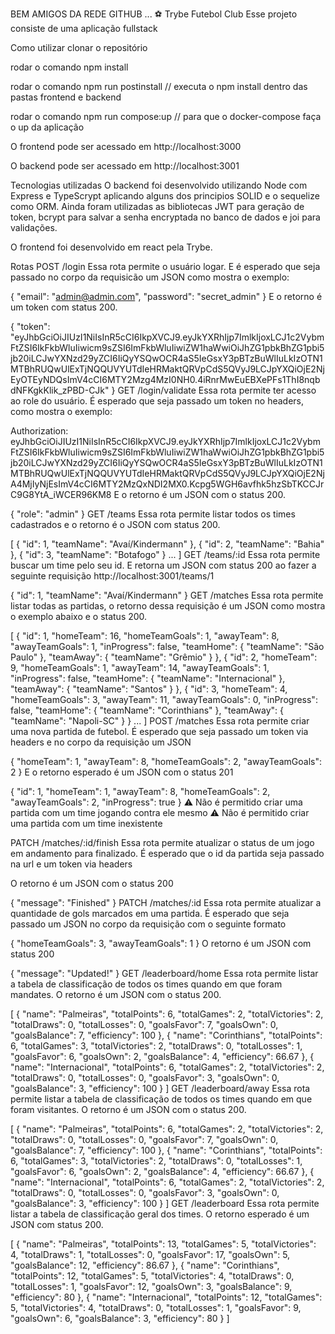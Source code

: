BEM AMIGOS DA REDE GITHUB ... ⚽️
Trybe Futebol Club
Esse projeto consiste de uma aplicação fullstack

Como utilizar
clonar o repositório

rodar o comando npm install

rodar o comando npm run postinstall // executa o npm install dentro das pastas frontend e backend

rodar o comando npm run compose:up // para que o docker-compose faça o up da aplicação

O frontend pode ser acessado em http://localhost:3000

O backend pode ser acessado em http://localhost:3001

Tecnologias utilizadas
O backend foi desenvolvido utilizando Node com Express e TypeScrypt aplicando alguns dos principios SOLID e o sequelize como ORM. Ainda foram utilizadas as bibliotecas JWT para geração de token, bcrypt para salvar a senha encryptada no banco de dados e joi para validações.

O frontend foi desenvolvido em react pela Trybe.

Rotas
POST /login
Essa rota permite o usuário logar. E é esperado que seja passado no corpo da requisicão um JSON como mostra o exemplo:

{
  "email": "admin@admin.com",
  "password": "secret_admin"
}
E o retorno é um token com status 200.

{
    "token": "eyJhbGciOiJIUzI1NiIsInR5cCI6IkpXVCJ9.eyJkYXRhIjp7ImlkIjoxLCJ1c2VybmFtZSI6IkFkbWluIiwicm9sZSI6ImFkbWluIiwiZW1haWwiOiJhZG1pbkBhZG1pbi5jb20iLCJwYXNzd29yZCI6IiQyYSQwOCR4aS5IeGsxY3pBTzBuWlIuLkIzOTN1MTBhRUQwUlExTjNQQUVYUTdIeHRMaktQRVpCdS5QVyJ9LCJpYXQiOjE2NjEyOTEyNDQsImV4cCI6MTY2Mzg4MzI0NH0.4iRnrMwEuEBXePFs1ThI8nqbdNFKgkKlik_zPBD-CJk"
}
GET /login/validate
Essa rota permite ter acesso ao role do usuário. É esperado que seja passado um token no headers, como mostra o exemplo:

Authorization: eyJhbGciOiJIUzI1NiIsInR5cCI6IkpXVCJ9.eyJkYXRhIjp7ImlkIjoxLCJ1c2VybmFtZSI6IkFkbWluIiwicm9sZSI6ImFkbWluIiwiZW1haWwiOiJhZG1pbkBhZG1pbi5jb20iLCJwYXNzd29yZCI6IiQyYSQwOCR4aS5IeGsxY3pBTzBuWlIuLkIzOTN1MTBhRUQwUlExTjNQQUVYUTdIeHRMaktQRVpCdS5QVyJ9LCJpYXQiOjE2NjA4MjIyNjEsImV4cCI6MTY2MzQxNDI2MX0.Kcpg5WGH6avfhk5hzSbTKCCJrC9G8YtA_iWCER96KM8
E o retorno é um JSON com o status 200.

{
    "role": "admin"
}
GET /teams
Essa rota permite listar todos os times cadastrados e o retorno é o JSON com status 200.

[
    {
        "id": 1,
        "teamName": "Avaí/Kindermann"
    },
    {
        "id": 2,
        "teamName": "Bahia"
    },
    {
        "id": 3,
        "teamName": "Botafogo"
    }
    ...
]
GET /teams/:id
Essa rota permite buscar um time pelo seu id. E retorna um JSON com status 200 ao fazer a seguinte requisição http://localhost:3001/teams/1

{
    "id": 1,
    "teamName": "Avaí/Kindermann"
}
GET /matches
Essa rota permite listar todas as partidas, o retorno dessa requisição é um JSON como mostra o exemplo abaixo e o status 200.

[
    {
        "id": 1,
        "homeTeam": 16,
        "homeTeamGoals": 1,
        "awayTeam": 8,
        "awayTeamGoals": 1,
        "inProgress": false,
        "teamHome": {
            "teamName": "São Paulo"
        },
        "teamAway": {
            "teamName": "Grêmio"
        }
    },
    {
        "id": 2,
        "homeTeam": 9,
        "homeTeamGoals": 1,
        "awayTeam": 14,
        "awayTeamGoals": 1,
        "inProgress": false,
        "teamHome": {
            "teamName": "Internacional"
        },
        "teamAway": {
            "teamName": "Santos"
        }
    },
    {
        "id": 3,
        "homeTeam": 4,
        "homeTeamGoals": 3,
        "awayTeam": 11,
        "awayTeamGoals": 0,
        "inProgress": false,
        "teamHome": {
            "teamName": "Corinthians"
        },
        "teamAway": {
            "teamName": "Napoli-SC"
        }
    }
    ...
]
POST /matches
Essa rota permite criar uma nova partida de futebol. É esperado que seja passado um token via headers e no corpo da requisição um JSON

{
  "homeTeam": 1,
  "awayTeam": 8, 
  "homeTeamGoals": 2,
  "awayTeamGoals": 2
}
E o retorno esperado é um JSON com o status 201

{
    "id": 1,
    "homeTeam": 1,
    "awayTeam": 8,
    "homeTeamGoals": 2,
    "awayTeamGoals": 2,
    "inProgress": true
}
⚠️ Não é permitido criar uma partida com um time jogando contra ele mesmo ⚠️ Não é permitido criar uma partida com um time inexistente

PATCH /matches/:id/finish
Essa rota permite atualizar o status de um jogo em andamento para finalizado. É esperado que o id da partida seja passado na url e um token via headers

O retorno é um JSON com o status 200

{
    "message": "Finished"
}
PATCH /matches/:id
Essa rota permite atualizar a quantidade de gols marcados em uma partida. É esperado que seja passado um JSON no corpo da requisição com o seguinte formato

{
  "homeTeamGoals": 3,
  "awayTeamGoals": 1
}
O retorno é um JSON com status 200

{
    "message": "Updated!"
}
GET /leaderboard/home
Essa rota permite listar a tabela de classificação de todos os times quando em que foram mandates. O retorno é um JSON com o status 200.

[
    {
        "name": "Palmeiras",
        "totalPoints": 6,
        "totalGames": 2,
        "totalVictories": 2,
        "totalDraws": 0,
        "totalLosses": 0,
        "goalsFavor": 7,
        "goalsOwn": 0,
        "goalsBalance": 7,
        "efficiency": 100
    },
    {
        "name": "Corinthians",
        "totalPoints": 6,
        "totalGames": 3,
        "totalVictories": 2,
        "totalDraws": 0,
        "totalLosses": 1,
        "goalsFavor": 6,
        "goalsOwn": 2,
        "goalsBalance": 4,
        "efficiency": 66.67
    },
    {
        "name": "Internacional",
        "totalPoints": 6,
        "totalGames": 2,
        "totalVictories": 2,
        "totalDraws": 0,
        "totalLosses": 0,
        "goalsFavor": 3,
        "goalsOwn": 0,
        "goalsBalance": 3,
        "efficiency": 100
    }
]
GET /leaderboard/away
Essa rota permite listar a tabela de classificação de todos os times quando em que foram visitantes. O retorno é um JSON com o status 200.

[
    {
        "name": "Palmeiras",
        "totalPoints": 6,
        "totalGames": 2,
        "totalVictories": 2,
        "totalDraws": 0,
        "totalLosses": 0,
        "goalsFavor": 7,
        "goalsOwn": 0,
        "goalsBalance": 7,
        "efficiency": 100
    },
    {
        "name": "Corinthians",
        "totalPoints": 6,
        "totalGames": 3,
        "totalVictories": 2,
        "totalDraws": 0,
        "totalLosses": 1,
        "goalsFavor": 6,
        "goalsOwn": 2,
        "goalsBalance": 4,
        "efficiency": 66.67
    },
    {
        "name": "Internacional",
        "totalPoints": 6,
        "totalGames": 2,
        "totalVictories": 2,
        "totalDraws": 0,
        "totalLosses": 0,
        "goalsFavor": 3,
        "goalsOwn": 0,
        "goalsBalance": 3,
        "efficiency": 100
    }
]
GET /leaderboard
Essa rota permite listar a tabela de classificação geral dos times. O retorno esperado é um JSON com status 200.

[
    {
        "name": "Palmeiras",
        "totalPoints": 13,
        "totalGames": 5,
        "totalVictories": 4,
        "totalDraws": 1,
        "totalLosses": 0,
        "goalsFavor": 17,
        "goalsOwn": 5,
        "goalsBalance": 12,
        "efficiency": 86.67
    },
    {
        "name": "Corinthians",
        "totalPoints": 12,
        "totalGames": 5,
        "totalVictories": 4,
        "totalDraws": 0,
        "totalLosses": 1,
        "goalsFavor": 12,
        "goalsOwn": 3,
        "goalsBalance": 9,
        "efficiency": 80
    },
    {
        "name": "Internacional",
        "totalPoints": 12,
        "totalGames": 5,
        "totalVictories": 4,
        "totalDraws": 0,
        "totalLosses": 1,
        "goalsFavor": 9,
        "goalsOwn": 6,
        "goalsBalance": 3,
        "efficiency": 80
    }
]
